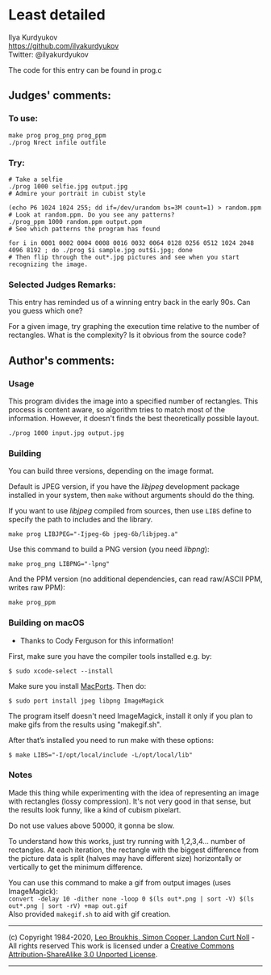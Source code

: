 # Least detailed

Ilya Kurdyukov  
<https://github.com/ilyakurdyukov>  
Twitter: @ilyakurdyukov  


The code for this entry can be found in prog.c

## Judges' comments:
### To use:

    make prog prog_png prog_ppm
    ./prog Nrect infile outfile

### Try:

    # Take a selfie
    ./prog 1000 selfie.jpg output.jpg
    # Admire your portrait in cubist style

    (echo P6 1024 1024 255; dd if=/dev/urandom bs=3M count=1) > random.ppm
    # Look at random.ppm. Do you see any patterns?
    ./prog_ppm 1000 random.ppm output.ppm
    # See which patterns the program has found

    for i in 0001 0002 0004 0008 0016 0032 0064 0128 0256 0512 1024 2048 4096 8192 ; do ./prog $i sample.jpg out$i.jpg; done
    # Then flip through the out*.jpg pictures and see when you start recognizing the image.

### Selected Judges Remarks:

This entry has reminded us of a winning entry back in the early 90s. Can you guess which one?

For a given image, try graphing the execution time relative to the number of rectangles.
What is the complexity? Is it obvious from the source code?

## Author's comments:
### Usage

This program divides the image into a specified number of rectangles. This process is content aware, so algorithm tries to match most of the information. However, it doesn't finds the best theoretically possible layout.

    ./prog 1000 input.jpg output.jpg

### Building

You can build three versions, depending on the image format.

Default is JPEG version, if you have the *libjpeg* development package installed in your system, then `make` without arguments should do the thing.

If you want to use *libjpeg* compiled from sources, then use `LIBS` define to specify the path to includes and the library.

    make prog LIBJPEG="-Ijpeg-6b jpeg-6b/libjpeg.a"

Use this command to build a PNG version (you need *libpng*):

    make prog_png LIBPNG="-lpng"

And the PPM version (no additional dependencies, can read raw/ASCII PPM, writes raw PPM):

    make prog_ppm

### Building on macOS

- Thanks to Cody Ferguson for this information!

First, make sure you have the compiler tools installed e.g. by:

    $ sudo xcode-select --install

Make sure you install [MacPorts](https://www.macports.org/install.php). Then do:

    $ sudo port install jpeg libpng ImageMagick

The program itself doesn't need ImageMagick, install it only if you plan to make gifs from the results using "makegif.sh".

After that’s installed you need to run make with these options:

    $ make LIBS="-I/opt/local/include -L/opt/local/lib"

### Notes

Made this thing while experimenting with the idea of representing an image with rectangles (lossy compression). It's not very good in that sense, but the results look funny, like a kind of cubism pixelart.

Do not use values above 50000, it gonna be slow.

To understand how this works, just try running with 1,2,3,4... number of rectangles. At each iteration, the rectangle with the biggest difference from the picture data is split (halves may have different size) horizontally or vertically to get the minimum difference.

You can use this command to make a gif from output images (uses ImageMagick):  
`convert -delay 10 -dither none -loop 0 $(ls out*.png | sort -V) $(ls out*.png | sort -rV) +map out.gif`  
Also provided `makegif.sh` to aid with gif creation.


-----------------------------------------------------------------------------------------------------
(c) Copyright 1984-2020, [Leo Broukhis, Simon Cooper, Landon Curt Noll][judges] - All rights reserved
This work is licensed under a [Creative Commons Attribution-ShareAlike 3.0 Unported License][cc].

[judges]: http://www.ioccc.org/judges.html
[cc]: http://creativecommons.org/licenses/by-sa/3.0/
-----------------------------------------------------------------------------------------------------
